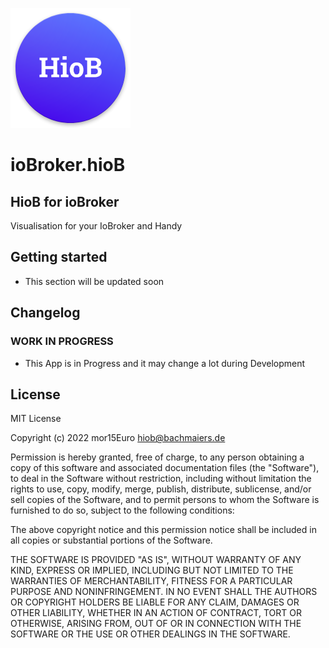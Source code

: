 ﻿![Logo](admin/samart_home_handy_bis.png) 
# ioBroker.hioB


## HioB for ioBroker

Visualisation for your IoBroker and Handy

## Getting started
* This section will be updated soon

## Changelog
<!--
	Placeholder for the next version (at the beginning of the line):
	### **WORK IN PROGRESS**
-->

### **WORK IN PROGRESS**
* This App is in Progress and it may change a lot during Development

## License
MIT License

Copyright (c) 2022 mor15Euro <hiob@bachmaiers.de>

Permission is hereby granted, free of charge, to any person obtaining a copy
of this software and associated documentation files (the "Software"), to deal
in the Software without restriction, including without limitation the rights
to use, copy, modify, merge, publish, distribute, sublicense, and/or sell
copies of the Software, and to permit persons to whom the Software is
furnished to do so, subject to the following conditions:

The above copyright notice and this permission notice shall be included in all
copies or substantial portions of the Software.

THE SOFTWARE IS PROVIDED "AS IS", WITHOUT WARRANTY OF ANY KIND, EXPRESS OR
IMPLIED, INCLUDING BUT NOT LIMITED TO THE WARRANTIES OF MERCHANTABILITY,
FITNESS FOR A PARTICULAR PURPOSE AND NONINFRINGEMENT. IN NO EVENT SHALL THE
AUTHORS OR COPYRIGHT HOLDERS BE LIABLE FOR ANY CLAIM, DAMAGES OR OTHER
LIABILITY, WHETHER IN AN ACTION OF CONTRACT, TORT OR OTHERWISE, ARISING FROM,
OUT OF OR IN CONNECTION WITH THE SOFTWARE OR THE USE OR OTHER DEALINGS IN THE
SOFTWARE.
